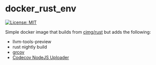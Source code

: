 # docker_rust_env

[![License: MIT](https://img.shields.io/badge/License-MIT-yellow.svg)](https://opensource.org/licenses/MIT)

Simple docker image that builds from [cimg/rust](https://hub.docker.com/r/cimg/rust) but adds the 
following:
  - llvm-tools-preview
  - rust nightly build
  - [grcov](https://github.com/mozilla/grcov)
  - [Codecov NodeJS Uploader](https://about.codecov.io/blog/introducing-codecovs-new-uploader/)
